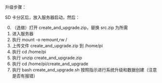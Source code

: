 升级步骤：

SD 卡分区后，放入服务器启动，然后：

0. （选做）打开 create_and_upgrade.zip，替换 src.zip 为所需
1. 进入服务器
2. 执行 mount -o remount,rw /
3. 上传文件 create_and_upgrade.zip 到 /home/pi
4. 执行 cd /home/pi
5. 执行 unzip create_and_upgrade.zip
6. 执行 cd /home/pi/create_and_upgrade
7. 执行 bash create_and_upgrade.sh 
按照指示进行系统升级和数据创建（注意是否有报错）

